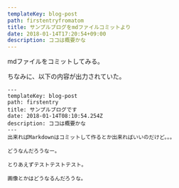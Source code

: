 ```yaml
---
templateKey: blog-post
path: firstentryfromatom
title: サンプルブログをmdファイルコミットより
date: 2018-01-14T17:20:54+09:00
description: ココは概要かな
---
```


mdファイルをコミットしてみる。

ちなみに、以下の内容が出力されていた。

```
---
templateKey: blog-post
path: firstentry
title: サンプルブログです
date: 2018-01-14T08:10:54.254Z
description: ココは概要かな
---
出来ればMarkdownはコミットして作るとか出来ればいいのだけど。。。

どうなんだろうなー。

とりあえずテストテストテスト。

画像とかはどうなるんだろうな。
```
